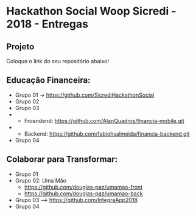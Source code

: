 # Hackathon Social Woop Sicredi - 2018 - Entregas

## Projeto

Coloque o link do seu repositório abaixo!

## Educação Financeira:

- Grupo 01 -> https://github.com/SicrediHackathonSocial
- Grupo 02
- Grupo 03
- - Froendend: https://github.com/AlanQuadros/financia-mobile.git
- - Backend: https://github.com/fabiohsalmeida/financia-backend.git
- Grupo 04


## Colaborar para Transformar:

- Grupo 01
- Grupo 02: Uma Mão
    - https://github.com/douglas-paz/umamao-front
    - https://github.com/douglas-paz/umamao-back
- Grupo 03 --> https://github.com/IntegraApp2018
- Grupo 04

